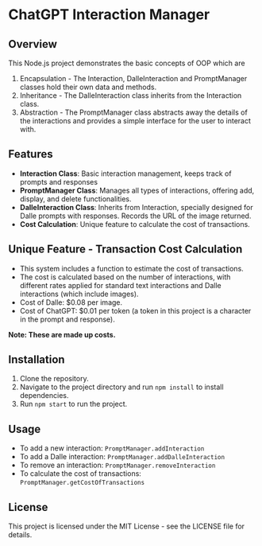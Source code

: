 # ChatGPT Interaction Manager

## Overview
This Node.js project demonstrates the basic concepts of OOP which are
1. Encapsulation - The Interaction, DalleInteraction and PromptManager classes hold their own data and methods.
2. Inheritance - The DalleInteraction class inherits from the Interaction class.
3. Abstraction - The PromptManager class abstracts away the details of the interactions and provides a simple interface for the user to interact with.

## Features
- **Interaction Class**: Basic interaction management, keeps track of prompts and responses
- **PromptManager Class**: Manages all types of interactions, offering add, display, and delete functionalities.
- **DalleInteraction Class**: Inherits from Interaction, specially designed for Dalle prompts with responses. Records the URL of the image returned.
- **Cost Calculation**: Unique feature to calculate the cost of transactions.

## Unique Feature - Transaction Cost Calculation
- This system includes a function to estimate the cost of transactions.
- The cost is calculated based on the number of interactions, with different rates applied for standard text interactions and Dalle interactions (which include images).
- Cost of Dalle: $0.08 per image.
- Cost of ChatGPT: $0.01 per token (a token in this project is a character in the prompt and response).

**Note: These are made up costs.**

## Installation
1. Clone the repository.
2. Navigate to the project directory and run `npm install` to install dependencies.
3. Run `npm start` to run the project.

## Usage
- To add a new interaction: `PromptManager.addInteraction`
- To add a Dalle interaction: `PromptManager.addDalleInteraction`
- To remove an interaction: `PromptManager.removeInteraction`
- To calculate the cost of transactions: `PromptManager.getCostOfTransactions`

## License
This project is licensed under the MIT License - see the LICENSE file for details.
